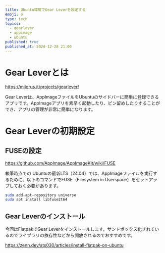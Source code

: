 ```yaml
---
title: Ubuntu環境でGear Leverを設定する
emoji: ⚙️
type: tech
topics:
  - gearlever
  - appimage
  - ubuntu
published: true
published_at: 2024-12-28 21:00
---
```


# Gear Leverとは

https://mijorus.it/projects/gearlever/

Gear Leverは、AppImageファイルをUbuntuのサイドバーに簡単に登録できるアプリです。AppImageアプリを素早く起動したり、ピン留めしたりすることができ、アプリの管理が非常に簡単になります。

# Gear Leverの初期設定

## FUSEの設定

https://github.com/AppImage/AppImageKit/wiki/FUSE

執筆時点での Ubuntuの最新LTS（24.04）では、AppImageファイルを実行するために、以下のコマンドでFUSE（Filesystem in Userspace）をセットアップしておく必要があります。

```bash
sudo add-apt-repository universe
sudo apt install libfuse2t64
```

## Gear Leverのインストール

今回はFlatpakでGear Leverをインストールします。サンドボックス化されているのでライブラリの依存性などから開放されるのでおすすめです。

https://zenn.dev/ats030/articles/install-flatpak-on-ubuntu